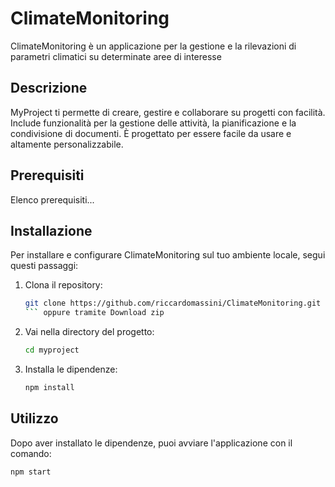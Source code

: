 # ClimateMonitoring

ClimateMonitoring è un applicazione per la gestione e la rilevazioni di parametri climatici su determinate aree di interesse

## Descrizione

MyProject ti permette di creare, gestire e collaborare su progetti con facilità. Include funzionalità per la gestione delle attività, la pianificazione e la condivisione di documenti. È progettato per essere facile da usare e altamente personalizzabile.

## Prerequisiti
Elenco prerequisiti...

## Installazione

Per installare e configurare ClimateMonitoring sul tuo ambiente locale, segui questi passaggi:

1. Clona il repository:
    ```bash
    git clone https://github.com/riccardomassini/ClimateMonitoring.git
    ``` oppure tramite Download zip
2. Vai nella directory del progetto:
    ```bash
    cd myproject
    ```
3. Installa le dipendenze:
    ```bash
    npm install
    ```

## Utilizzo

Dopo aver installato le dipendenze, puoi avviare l'applicazione con il comando:

```bash
npm start
